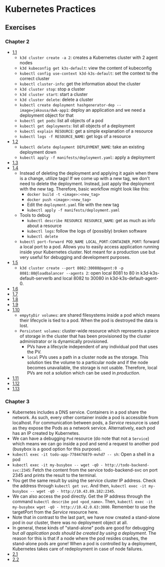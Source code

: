 # Kubernetes Practices

## Exercises

### Chapter 2
- [1.1](https://github.com/berkturetken/kubernetes-practices/tree/1.1/log_output)
    - `k3d cluster create -a 2`: creates a Kubernetes cluster with 2 agent nodes
    - `k3d kubeconfig get k3s-default`: view the content of kubeconfig
    - `kubectl config use-context k3d-k3s-default`: set the context to the correct cluster
    - `kubectl cluster-info`: get the information about the cluster
    - `k3d cluster stop`: stop a cluster
    - `k3d cluster start`: start a cluster
    - `k3d cluster delete`: delete a cluster
    - `kubectl create deployment hashgenerator-dep --image=jakousa/dwk-app1`: deploy an application and we need a deployment object for that
    - `kubectl get pods`: list all objects of a pod
    - `kubectl get deployments`: list all objects of a deployment
    - `kubectl explain RESOURCE`: get a simple explanation of a resource
    - `kubectl logs -f RESOURCE_NAME`: get logs of a resource
- [1.2](https://github.com/berkturetken/kubernetes-practices/tree/1.2/the_project)
    - `kubectl delete deployment DEPLOYMENT_NAME`: take an existing deployment down
    - `kubectl apply -f manifests/deployment.yaml`: apply a deployment
- [1.3](https://github.com/berkturetken/kubernetes-practices/tree/1.3/log_output)
- [1.4](https://github.com/berkturetken/kubernetes-practices/tree/1.4/the_project)
    - Instead of deleting the deployment and applying it again when there is a change, utilize tags! If we come up with a new tag, we don't need to delete the deployment. Instead, just apply the deployment with the new tag. Therefore, basic workflow might look like this:
        - `docker build -t <image>:<new_tag>`
        - `docker push <image>:<new_tag>`
        - Edit the `deployment.yaml` file with the new tag
        - `kubectl apply -f manifests/deployment.yaml`
    - Tools to debug
        - `kubectl describe RESOURCE RESOURCE_NAME`: get as much as info about a resource
        - `kubectl logs`: follow the logs of (possibly) broken software
        - `kubectl delete`
    - `kubectl port-forward POD_NAME LOCAL_PORT:CONTAINER_PORT`: forward a local port to a pod. Allows you to easily access application running inside your Kubernetes cluster. Not meant for a production use but very useful for debugging and development purposes.
- [1.5](https://github.com/berkturetken/kubernetes-practices/tree/1.5/the_project)
    - `k3d cluster create --port 8082:30080@agent:0 -p 8081:80@loadbalancer --agents 2`: open local 8081 to 80 in k3d-k3s-default-serverlb and local 8082 to 30080 in k3d-k3s-default-agent-0.
- [1.6](https://github.com/berkturetken/kubernetes-practices/tree/1.6/the_project)
- [1.7](https://github.com/berkturetken/kubernetes-practices/tree/1.7/log_output)
- [1.8](https://github.com/berkturetken/kubernetes-practices/tree/1.8/the_project)
- [1.9](https://github.com/berkturetken/kubernetes-practices/tree/1.9/ping_pong)
- [1.10](https://github.com/berkturetken/kubernetes-practices/tree/1.10/log_output)
    - `empytyDir volumes`: are shared filesystems inside a pod which means their lifecycle is tied to a  pod. When the pod is destroyed the data is lost.
    - `Persistent volumes`: cluster-wide resource which represents a piece of storage in the cluster that has been provisioned by the cluster administrator or is dynamically provisioned.
        - PVs have a lifecycle independent of any individual pod that uses the PV.
        - `local` PVs uses a path in a cluster node as the storage. This solution ties the volume to a particular node and if the node becomes unavailable, the storage is not usable. Therefore, local PVs are not a solution which can be used in *production*.
- [1.11](https://github.com/berkturetken/kubernetes-practices/tree/1.11)
- [1.12](https://github.com/berkturetken/kubernetes-practices/tree/1.12/the_project)
- [1.13](https://github.com/berkturetken/kubernetes-practices/tree/1.13/the_project)

### Chapter 3
- Kubernetes includes a DNS service. Containers in a pod share the network. As such, every other container inside a pod is accessible from localhost. For communication between pods, a *Service* resource is used as they expose the Pods as a network service. Alternatively, each pod has an IP created by Kubernetes.
- We can have a debugging `Pod` resource (do note that not a `Service`) which means we can go inside a pod and send a request to another pod (busybox is a good option for this purpose).
- `kubectl exec -it todo-app-7784476879-mvhd7 -- sh`: Open a shell in a pod
- `kubectl exec -it my-busybox -- wget -qO - http://todo-backend-svc:2345`: Fetch the content from the service todo-backend-svc on port 2345 and prints the result to the terminal.
- You get the same result by using the service cluster IP address. Check the address through `kubectl get svc`. And then, `kubectl exec -it my-busybox -- wget -qO - http://10.43.89.182:2345`.
- We can also access the pod directly. Get the IP address through the command `kubectl describe pod <pod_name>`. Then, `kubectl exec -it my-busybox wget -qO - http://10.42.0.63:3000`. Remember to use the targetPort from the *Service* resource here.
- Note that in contrast to the last part, we have now created a stand-alone pod in our cluster, there was no deployment object at all.
- In general, these kinds of "stand-alone" pods are good for debugging but *all application pods should be created by using a deployment*. The reason for this is that if a node where the pod resides crashes, the stand-alone pods are gone! When a pod is controlled by a deployment, Kubernetes takes care of redeployment in case of node failures.
- [2.1](https://github.com/berkturetken/kubernetes-practices/tree/2.1/log_output)
- [2.2](https://github.com/berkturetken/kubernetes-practices/tree/2.2/todo_app)